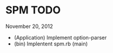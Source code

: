 SPM TODO
========

November 20, 2012

* (Application) Implement option-parser
* (bin) Implentent spm.rb (main)


